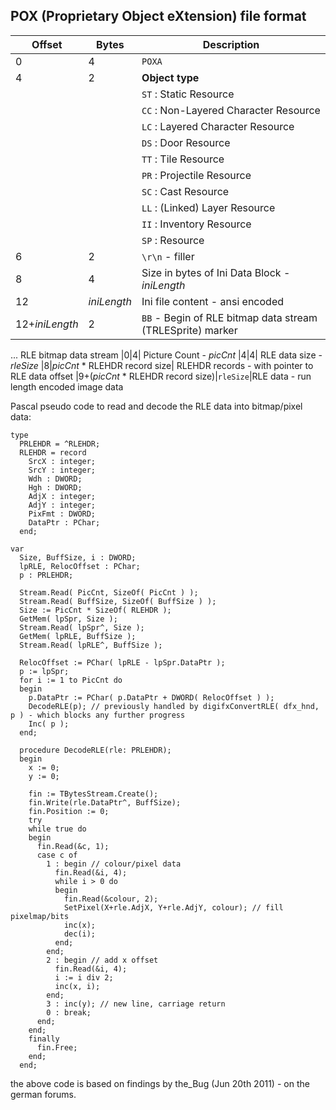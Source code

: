 ## POX (Proprietary Object eXtension) file format

| Offset | Bytes | Description
| ------ | ----- | -----------
|0       |4      |`POXA`
|4       |2      |**Object type**
|        |       |`ST` : Static Resource
|||`CC` : Non-Layered Character Resource
|||`LC` : Layered Character Resource
|||`DS` : Door Resource
|||`TT` : Tile Resource
|||`PR` : Projectile Resource
|||`SC` : Cast Resource
|||`LL` : (Linked) Layer Resource
|||`II` : Inventory Resource
|||`SP` : Resource
|6|2|`\r\n` - filler
|8|4|Size in bytes of Ini Data Block - *iniLength*
|12|*iniLength*|Ini file content - ansi encoded
|12+*iniLength*|2|`BB` - Begin of RLE bitmap data stream (TRLESprite) marker
...	RLE bitmap data stream
|0|4| Picture Count - *picCnt*
|4|4| RLE data size - *rleSize*
|8|*picCnt* * RLEHDR record size| RLEHDR records - with pointer to RLE data offset
|9+(*picCnt* * RLEHDR record size)|`rleSize`|RLE data - run length encoded image data

Pascal pseudo code to read and decode the RLE data into bitmap/pixel data:
```
type
  PRLEHDR = ^RLEHDR;
  RLEHDR = record
    SrcX : integer;
    SrcY : integer;
    Wdh : DWORD;
    Hgh : DWORD;
    AdjX : integer;
    AdjY : integer;
    PixFmt : DWORD;
    DataPtr : PChar;
  end;

var
  Size, BuffSize, i : DWORD;
  lpRLE, RelocOffset : PChar;
  p : PRLEHDR;
  
  Stream.Read( PicCnt, SizeOf( PicCnt ) );
  Stream.Read( BuffSize, SizeOf( BuffSize ) );
  Size := PicCnt * SizeOf( RLEHDR );
  GetMem( lpSpr, Size );
  Stream.Read( lpSpr^, Size );
  GetMem( lpRLE, BuffSize );
  Stream.Read( lpRLE^, BuffSize );

  RelocOffset := PChar( lpRLE - lpSpr.DataPtr );
  p := lpSpr;
  for i := 1 to PicCnt do
  begin
    p.DataPtr := PChar( p.DataPtr + DWORD( RelocOffset ) );
    DecodeRLE(p); // previously handled by digifxConvertRLE( dfx_hnd, p ) - which blocks any further progress
    Inc( p );
  end;
  
  procedure DecodeRLE(rle: PRLEHDR);
  begin
    x := 0;
    y := 0;
    
    fin := TBytesStream.Create();
    fin.Write(rle.DataPtr^, BuffSize);
    fin.Position := 0;
    try
    while true do
    begin
      fin.Read(&c, 1);
      case c of
        1 : begin // colour/pixel data
          fin.Read(&i, 4);
          while i > 0 do
          begin
            fin.Read(&colour, 2);
            SetPixel(X+rle.AdjX, Y+rle.AdjY, colour); // fill pixelmap/bits
            inc(x);
            dec(i);
          end;
        end;
        2 : begin // add x offset
          fin.Read(&i, 4);
          i := i div 2;
          inc(x, i);
        end;
        3 : inc(y); // new line, carriage return
        0 : break;
      end;
    end;
    finally
      fin.Free;
    end;
  end;
  ```
  the above code is based on findings by the_Bug (Jun 20th 2011) - on the german forums.
